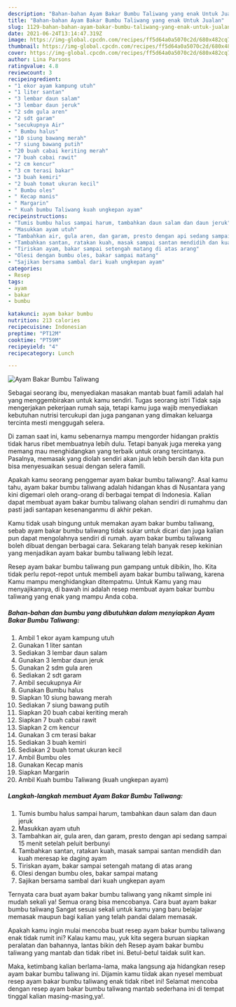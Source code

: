 ```yaml
---
description: "Bahan-bahan Ayam Bakar Bumbu Taliwang yang enak Untuk Jualan"
title: "Bahan-bahan Ayam Bakar Bumbu Taliwang yang enak Untuk Jualan"
slug: 1129-bahan-bahan-ayam-bakar-bumbu-taliwang-yang-enak-untuk-jualan
date: 2021-06-24T13:14:47.319Z
image: https://img-global.cpcdn.com/recipes/ff5d64a0a5070c2d/680x482cq70/ayam-bakar-bumbu-taliwang-foto-resep-utama.jpg
thumbnail: https://img-global.cpcdn.com/recipes/ff5d64a0a5070c2d/680x482cq70/ayam-bakar-bumbu-taliwang-foto-resep-utama.jpg
cover: https://img-global.cpcdn.com/recipes/ff5d64a0a5070c2d/680x482cq70/ayam-bakar-bumbu-taliwang-foto-resep-utama.jpg
author: Lina Parsons
ratingvalue: 4.8
reviewcount: 3
recipeingredient:
- "1 ekor ayam kampung utuh"
- "1 liter santan"
- "3 lembar daun salam"
- "3 lembar daun jeruk"
- "2 sdm gula aren"
- "2 sdt garam"
- "secukupnya Air"
- " Bumbu halus"
- "10 siung bawang merah"
- "7 siung bawang putih"
- "20 buah cabai keriting merah"
- "7 buah cabai rawit"
- "2 cm kencur"
- "3 cm terasi bakar"
- "3 buah kemiri"
- "2 buah tomat ukuran kecil"
- " Bumbu oles"
- " Kecap manis"
- " Margarin"
- " Kuah bumbu Taliwang kuah ungkepan ayam"
recipeinstructions:
- "Tumis bumbu halus sampai harum, tambahkan daun salam dan daun jeruk"
- "Masukkan ayam utuh"
- "Tambahkan air, gula aren, dan garam, presto dengan api sedang sampai 15 menit setelah peluit berbunyi"
- "Tambahkan santan, ratakan kuah, masak sampai santan mendidih dan kuah meresap ke daging ayam"
- "Tiriskan ayam, bakar sampai setengah matang di atas arang"
- "Olesi dengan bumbu oles, bakar sampai matang"
- "Sajikan bersama sambal dari kuah ungkepan ayam"
categories:
- Resep
tags:
- ayam
- bakar
- bumbu

katakunci: ayam bakar bumbu 
nutrition: 213 calories
recipecuisine: Indonesian
preptime: "PT12M"
cooktime: "PT59M"
recipeyield: "4"
recipecategory: Lunch

---
```



![Ayam Bakar Bumbu Taliwang](https://img-global.cpcdn.com/recipes/ff5d64a0a5070c2d/680x482cq70/ayam-bakar-bumbu-taliwang-foto-resep-utama.jpg)

Sebagai seorang ibu, menyediakan masakan mantab buat famili adalah hal yang menggembirakan untuk kamu sendiri. Tugas seorang istri Tidak saja mengerjakan pekerjaan rumah saja, tetapi kamu juga wajib menyediakan kebutuhan nutrisi tercukupi dan juga panganan yang dimakan keluarga tercinta mesti menggugah selera.

Di zaman  saat ini, kamu sebenarnya mampu mengorder hidangan praktis tidak harus ribet membuatnya lebih dulu. Tetapi banyak juga mereka yang memang mau menghidangkan yang terbaik untuk orang tercintanya. Pasalnya, memasak yang diolah sendiri akan jauh lebih bersih dan kita pun bisa menyesuaikan sesuai dengan selera famili. 



Apakah kamu seorang penggemar ayam bakar bumbu taliwang?. Asal kamu tahu, ayam bakar bumbu taliwang adalah hidangan khas di Nusantara yang kini digemari oleh orang-orang di berbagai tempat di Indonesia. Kalian dapat membuat ayam bakar bumbu taliwang olahan sendiri di rumahmu dan pasti jadi santapan kesenanganmu di akhir pekan.

Kamu tidak usah bingung untuk memakan ayam bakar bumbu taliwang, sebab ayam bakar bumbu taliwang tidak sukar untuk dicari dan juga kalian pun dapat mengolahnya sendiri di rumah. ayam bakar bumbu taliwang boleh dibuat dengan berbagai cara. Sekarang telah banyak resep kekinian yang menjadikan ayam bakar bumbu taliwang lebih lezat.

Resep ayam bakar bumbu taliwang pun gampang untuk dibikin, lho. Kita tidak perlu repot-repot untuk membeli ayam bakar bumbu taliwang, karena Kamu mampu menghidangkan ditempatmu. Untuk Kamu yang mau menyajikannya, di bawah ini adalah resep membuat ayam bakar bumbu taliwang yang enak yang mampu Anda coba.

<!--inarticleads1-->

##### Bahan-bahan dan bumbu yang dibutuhkan dalam menyiapkan Ayam Bakar Bumbu Taliwang:

1. Ambil 1 ekor ayam kampung utuh
1. Gunakan 1 liter santan
1. Sediakan 3 lembar daun salam
1. Gunakan 3 lembar daun jeruk
1. Gunakan 2 sdm gula aren
1. Sediakan 2 sdt garam
1. Ambil secukupnya Air
1. Gunakan  Bumbu halus
1. Siapkan 10 siung bawang merah
1. Sediakan 7 siung bawang putih
1. Siapkan 20 buah cabai keriting merah
1. Siapkan 7 buah cabai rawit
1. Siapkan 2 cm kencur
1. Gunakan 3 cm terasi bakar
1. Sediakan 3 buah kemiri
1. Sediakan 2 buah tomat ukuran kecil
1. Ambil  Bumbu oles
1. Gunakan  Kecap manis
1. Siapkan  Margarin
1. Ambil  Kuah bumbu Taliwang (kuah ungkepan ayam)




<!--inarticleads2-->

##### Langkah-langkah membuat Ayam Bakar Bumbu Taliwang:

1. Tumis bumbu halus sampai harum, tambahkan daun salam dan daun jeruk
1. Masukkan ayam utuh
1. Tambahkan air, gula aren, dan garam, presto dengan api sedang sampai 15 menit setelah peluit berbunyi
1. Tambahkan santan, ratakan kuah, masak sampai santan mendidih dan kuah meresap ke daging ayam
1. Tiriskan ayam, bakar sampai setengah matang di atas arang
1. Olesi dengan bumbu oles, bakar sampai matang
1. Sajikan bersama sambal dari kuah ungkepan ayam




Ternyata cara buat ayam bakar bumbu taliwang yang nikamt simple ini mudah sekali ya! Semua orang bisa mencobanya. Cara buat ayam bakar bumbu taliwang Sangat sesuai sekali untuk kamu yang baru belajar memasak maupun bagi kalian yang telah pandai dalam memasak.

Apakah kamu ingin mulai mencoba buat resep ayam bakar bumbu taliwang enak tidak rumit ini? Kalau kamu mau, yuk kita segera buruan siapkan peralatan dan bahannya, lantas bikin deh Resep ayam bakar bumbu taliwang yang mantab dan tidak ribet ini. Betul-betul taidak sulit kan. 

Maka, ketimbang kalian berlama-lama, maka langsung aja hidangkan resep ayam bakar bumbu taliwang ini. Dijamin kamu tiidak akan nyesel membuat resep ayam bakar bumbu taliwang enak tidak ribet ini! Selamat mencoba dengan resep ayam bakar bumbu taliwang mantab sederhana ini di tempat tinggal kalian masing-masing,ya!.

